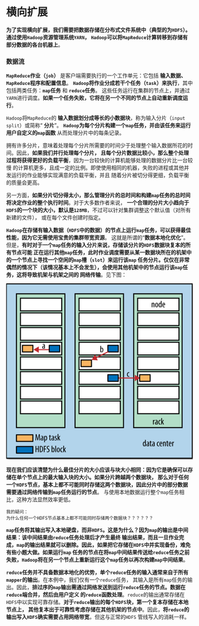 横向扩展
=======================================================================
**为了实现横向扩展，我们需要把数据存储在分布式文件系统中（典型的为`HDFS`）。通过使用`Hadoop`资源管理系统`YARN`，
`Hadoop`可以将`MapReduce`计算转移到存储有部分数据的各台机器上**。

### 数据流
**`MapReduce`作业（`job`）** 是客户端需要执行的一个工作单元：它包括 **输入数据、`MapReduce`程序和配置信息**。
**`Hadoop`将作业分成若干个任务（`task`）来执行**，其中包括两类任务：**`map`任务** 和 **`reduce`任务**。
这些任务运行在集群的节点上，并通过`YARN`进行调度。**如果一个任务失败，它将在另一个不同的节点上自动重新调度运行**。

`Hadoop`将`MapReduce`的 **输入数据划分成等长的小数据块**，称为输入分片（`input split`）或简称“ **分片**”。
**`Hadoop`为每个分片构建一个`map`任务，并由该任务来运行用户自定义的`map`函数** 从而处理分片中的每条记录。

拥有许多分片，意味着处理每个分片所需要的时间少于处理整个输入数据所花的时间。因此，**如果我们并行处理每个分片，
且每个分片数据比较小，那么整个处理过程将获得更好的负载平衡**，因为一台较快的计算机能够处理的数据分片比一台较慢
的计算机更多，且成一定的比例。即使使用相同的机器，失败的进程或其他并发运行的作业能够实现满意的负载平衡，并且
随着分片被切分得更细，负载平衡的质量会更高。

另一方面，**如果分片切分得太小，那么管理分片的总时间和构建`map`任务的总时间将决定作业的整个执行时间**。对于大多数作者来说，
**一个合理的分片大小趋向于`HDFS`的一个块的大小，默认是`128MB`**，不过可以针对集群调整这个默认值（对所有新建的文件），
或在每个文件创建时指定。

**`Hadoop`在存储有输入数据（`HDFS`中的数据）的节点上运行`map`任务，可以获得最佳性能，因为它无需使用宝贵的集群带宽资源**。
这就是所谓的“**数据本地化优化**”。但是，**有时对于一个`map`任务的输入分片来说，存储该分片的`HDFS`数据块复本的所有节点可能
正在运行其他`map`任务，此时作业调度需要从某一数据块所在的机架中的一个节点上寻找一个空闲的`map`槽（`slot`）来运行该`map`
任务分片。仅仅在非常偶然的情况下（该情况基本上不会发生），会使用其他机架中的节点运行该`map`任务，这将导致机架与机架之间的
网络传输**。见下图：

![本地数据(a)、本地机架(b)和跨机架(c)map任务](img/p1.png)

**现在我们应该清楚为什么最佳分片的大小应该与块大小相同：因为它是确保可以存储在单个节点上的最大输入块的大小。如果分片跨越两个数据块，
那么对于任何一个`HDFS`节点，基本上都不可能同时存储这两个数据块，因此分片中的部分数据需要通过网络传输到`map`任务运行的节点**。
与使用本地数据运行整个`map`任务相比，这种方法显然效率更低。
```
我的疑问：
为什么任何一个HDFS节点基本上都不可能同时存储两个数据块？？？？？？
```

**`map`任务将其输出写入本地硬盘，而非`HDFS`。这是为什么？因为`map`的输出是中间结果：该中间结果由`reduce`任务处理后才产生最终
输出结果，而且一旦作业完成，`map`的输出结果就可以删除。因此，如果把它存储在`HDFS`中并实现备份，难免有些小题大做。如果运行`map`
任务的节点在将`map`中间结果传送给`reduce`任务之前失败，`Hadoop`将在另一个节点上重新运行这个`map`任务以再次构建`map`中间结果**。

**`reduce`任务并不具备数据本地化的优势，单个`reduce`任务的输入通常来自于所有`mapper`的输出**。在本例中，我们仅有一个`reduce`任务，
其输入是所有`map`任务的输出。因此，**排过序的`map`输出需通过网络发送到运行`reduce`任务的节点。数据在`reduce`端合并，然后由用户定义
的`reduce`函数处理**。`reduce`的输出通常存储在`HDFS`中以实现可靠存储。**对于`reduce`输出的每个`HDFS`块，第一个复本存储在本地节点上，
其他复本出于可靠性考虑存储在其他机架的节点中**。因此，**将`reduce`的输出写入`HDFS`确实需要占用网络带宽**，但这与正常的`HDFS`
管线写入的消耗一样。





















